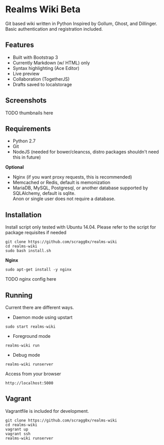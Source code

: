 # Realms Wiki Beta

Git based wiki written in Python
Inspired by Gollum, Ghost, and Dillinger.
Basic authentication and registration included.

## Features

- Built with Bootstrap 3
- Currently Markdown (w/ HTML) only
- Syntax highlighting (Ace Editor)
- Live preview
- Collaboration (TogetherJS)
- Drafts saved to localstorage

## Screenshots

TODO thumbnails here

## Requirements
- Python 2.7
- Git
- NodeJS (needed for bower/cleancss, distro packages shouldn't need this in future)

**Optional**
- Nginx (if you want proxy requests, this is recommended)
- Memcached or Redis, default is memonization
- MariaDB, MySQL, Postgresql, or another database supported by SQLAlchemy, default is sqlite.  
Anon or single user does not require a database.

## Installation
Install script only tested with Ubuntu 14.04.
Please refer to the script for package requisites if needed

```
git clone https://github.com/scragg0x/realms-wiki
cd realms-wiki
sudo bash install.sh
```

**Nginx**

```sudo apt-get install -y nginx```

TODO nginx config here

## Running

Current there are different ways.

- Daemon mode using upstart

```sudo start realms-wiki```

- Foreground mode

```realms-wiki run```

- Debug mode

```realms-wiki runserver```

Access from your browser

```http://localhost:5000```

## Vagrant

Vagrantfile is included for development.

```
git clone https://github.com/scragg0x/realms-wiki
cd realms-wiki
vagrant up
vagrant ssh
realms-wiki runserver
```

